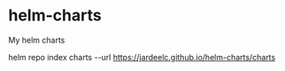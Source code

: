 # helm-charts
My helm charts


helm repo index charts --url https://jardeelc.github.io/helm-charts/charts
